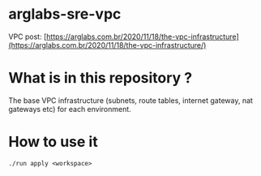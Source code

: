 # arglabs-sre-vpc

VPC post: [https://arglabs.com.br/2020/11/18/the-vpc-infrastructure](https://arglabs.com.br/2020/11/18/the-vpc-infrastructure/)

# What is in this repository ?
The base VPC infrastructure (subnets, route tables, internet gateway, nat gateways etc) for each environment.

# How to use it 
```
./run apply <workspace>
```

